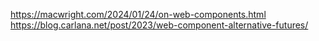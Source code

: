 ---
---

https://macwright.com/2024/01/24/on-web-components.html
https://blog.carlana.net/post/2023/web-component-alternative-futures/
